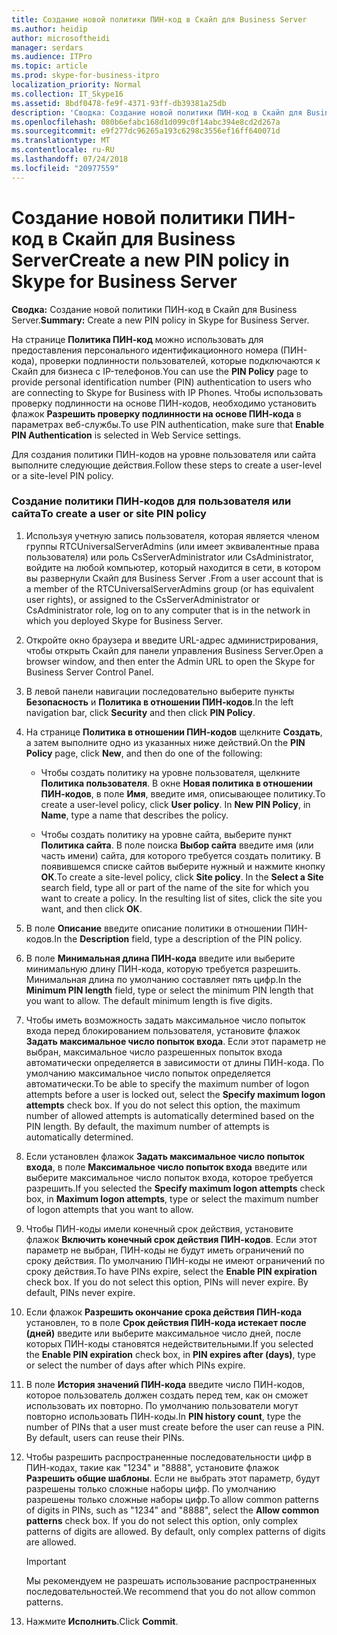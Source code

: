 ```yaml
---
title: Создание новой политики ПИН-код в Скайп для Business Server
ms.author: heidip
author: microsoftheidi
manager: serdars
ms.audience: ITPro
ms.topic: article
ms.prod: skype-for-business-itpro
localization_priority: Normal
ms.collection: IT_Skype16
ms.assetid: 8bdf0478-fe9f-4371-93ff-db39381a25db
description: 'Сводка: Создание новой политики ПИН-код в Скайп для Business Server.'
ms.openlocfilehash: 080b6efabc168d1d099c0f14abc394e8cd2d267a
ms.sourcegitcommit: e9f277dc96265a193c6298c3556ef16ff640071d
ms.translationtype: MT
ms.contentlocale: ru-RU
ms.lasthandoff: 07/24/2018
ms.locfileid: "20977559"
---
```

# <a name="create-a-new-pin-policy-in-skype-for-business-server"></a><span data-ttu-id="f9e2b-103">Создание новой политики ПИН-код в Скайп для Business Server</span><span class="sxs-lookup"><span data-stu-id="f9e2b-103">Create a new PIN policy in Skype for Business Server</span></span>
 
<span data-ttu-id="f9e2b-104">**Сводка:** Создание новой политики ПИН-код в Скайп для Business Server.</span><span class="sxs-lookup"><span data-stu-id="f9e2b-104">**Summary:** Create a new PIN policy in Skype for Business Server.</span></span>
  
<span data-ttu-id="f9e2b-105">На странице **Политика ПИН-код** можно использовать для предоставления персонального идентификационного номера (ПИН-кода), проверки подлинности пользователей, которые подключаются к Скайп для бизнеса с IP-телефонов.</span><span class="sxs-lookup"><span data-stu-id="f9e2b-105">You can use the **PIN Policy** page to provide personal identification number (PIN) authentication to users who are connecting to Skype for Business with IP Phones.</span></span> <span data-ttu-id="f9e2b-106">Чтобы использовать проверку подлинности на основе ПИН-кодов, необходимо установить флажок **Разрешить проверку подлинности на основе ПИН-кода** в параметрах веб-службы.</span><span class="sxs-lookup"><span data-stu-id="f9e2b-106">To use PIN authentication, make sure that **Enable PIN Authentication** is selected in Web Service settings.</span></span>
  
<span data-ttu-id="f9e2b-107">Для создания политики ПИН-кодов на уровне пользователя или сайта выполните следующие действия.</span><span class="sxs-lookup"><span data-stu-id="f9e2b-107">Follow these steps to create a user-level or a site-level PIN policy.</span></span> 
  
### <a name="to-create-a-user-or-site-pin-policy"></a><span data-ttu-id="f9e2b-108">Создание политики ПИН-кодов для пользователя или сайта</span><span class="sxs-lookup"><span data-stu-id="f9e2b-108">To create a user or site PIN policy</span></span>

1.  <span data-ttu-id="f9e2b-109">Используя учетную запись пользователя, которая является членом группы RTCUniversalServerAdmins (или имеет эквивалентные права пользователя) или роль CsServerAdministrator или CsAdministrator, войдите на любой компьютер, который находится в сети, в котором вы развернули Скайп для Business Server .</span><span class="sxs-lookup"><span data-stu-id="f9e2b-109">From a user account that is a member of the RTCUniversalServerAdmins group (or has equivalent user rights), or assigned to the CsServerAdministrator or CsAdministrator role, log on to any computer that is in the network in which you deployed Skype for Business Server.</span></span>
    
2. <span data-ttu-id="f9e2b-110">Откройте окно браузера и введите URL-адрес администрирования, чтобы открыть Скайп для панели управления Business Server.</span><span class="sxs-lookup"><span data-stu-id="f9e2b-110">Open a browser window, and then enter the Admin URL to open the Skype for Business Server Control Panel.</span></span> 
    
3. <span data-ttu-id="f9e2b-111">В левой панели навигации последовательно выберите пункты **Безопасность** и **Политика в отношении ПИН-кодов**.</span><span class="sxs-lookup"><span data-stu-id="f9e2b-111">In the left navigation bar, click **Security** and then click **PIN Policy**.</span></span>
    
4. <span data-ttu-id="f9e2b-112">На странице **Политика в отношении ПИН-кодов** щелкните **Создать**, а затем выполните одно из указанных ниже действий.</span><span class="sxs-lookup"><span data-stu-id="f9e2b-112">On the **PIN Policy** page, click **New**, and then do one of the following:</span></span>
    
   - <span data-ttu-id="f9e2b-p102">Чтобы создать политику на уровне пользователя, щелкните **Политика пользователя**. В окне **Новая политика в отношении ПИН-кодов**, в поле **Имя**, введите имя, описывающее политику.</span><span class="sxs-lookup"><span data-stu-id="f9e2b-p102">To create a user-level policy, click **User policy**. In **New PIN Policy**, in **Name**, type a name that describes the policy.</span></span>
    
   - <span data-ttu-id="f9e2b-p103">Чтобы создать политику на уровне сайта, выберите пункт **Политика сайта**. В поле поиска **Выбор сайта** введите имя (или часть имени) сайта, для которого требуется создать политику. В появившемся списке сайтов выберите нужный и нажмите кнопку **ОК**.</span><span class="sxs-lookup"><span data-stu-id="f9e2b-p103">To create a site-level policy, click **Site policy**. In the **Select a Site** search field, type all or part of the name of the site for which you want to create a policy. In the resulting list of sites, click the site you want, and then click **OK**.</span></span>
    
5. <span data-ttu-id="f9e2b-118">В поле **Описание** введите описание политики в отношении ПИН-кодов.</span><span class="sxs-lookup"><span data-stu-id="f9e2b-118">In the **Description** field, type a description of the PIN policy.</span></span>
    
6. <span data-ttu-id="f9e2b-p104">В поле **Минимальная длина ПИН-кода** введите или выберите минимальную длину ПИН-кода, которую требуется разрешить. Минимальная длина по умолчанию составляет пять цифр.</span><span class="sxs-lookup"><span data-stu-id="f9e2b-p104">In the **Minimum PIN length** field, type or select the minimum PIN length that you want to allow. The default minimum length is five digits.</span></span>
    
7. <span data-ttu-id="f9e2b-p105">Чтобы иметь возможность задать максимальное число попыток входа перед блокированием пользователя, установите флажок **Задать максимальное число попыток входа**. Если этот параметр не выбран, максимальное число разрешенных попыток входа автоматически определяется в зависимости от длины ПИН-кода. По умолчанию максимальное число попыток определяется автоматически.</span><span class="sxs-lookup"><span data-stu-id="f9e2b-p105">To be able to specify the maximum number of logon attempts before a user is locked out, select the **Specify maximum logon attempts** check box. If you do not select this option, the maximum number of allowed attempts is automatically determined based on the PIN length. By default, the maximum number of attempts is automatically determined.</span></span>
    
8. <span data-ttu-id="f9e2b-124">Если установлен флажок **Задать максимальное число попыток входа**, в поле **Максимальное число попыток входа** введите или выберите максимальное число попыток входа, которое требуется разрешить.</span><span class="sxs-lookup"><span data-stu-id="f9e2b-124">If you selected the **Specify maximum logon attempts** check box, in **Maximum logon attempts**, type or select the maximum number of logon attempts that you want to allow.</span></span>
    
9. <span data-ttu-id="f9e2b-p106">Чтобы ПИН-коды имели конечный срок действия, установите флажок **Включить конечный срок действия ПИН-кодов**. Если этот параметр не выбран, ПИН-коды не будут иметь ограничений по сроку действия. По умолчанию ПИН-коды не имеют ограничений по сроку действия.</span><span class="sxs-lookup"><span data-stu-id="f9e2b-p106">To have PINs expire, select the **Enable PIN expiration** check box. If you do not select this option, PINs will never expire. By default, PINs never expire.</span></span>
    
10. <span data-ttu-id="f9e2b-128">Если флажок **Разрешить окончание срока действия ПИН-кода** установлен, то в поле **Срок действия ПИН-кода истекает после (дней)** введите или выберите максимальное число дней, после которых ПИН-коды становятся недействительными.</span><span class="sxs-lookup"><span data-stu-id="f9e2b-128">If you selected the **Enable PIN expiration** check box, in **PIN expires after (days)**, type or select the number of days after which PINs expire.</span></span>
    
11. <span data-ttu-id="f9e2b-p107">В поле **История значений ПИН-кода** введите число ПИН-кодов, которое пользователь должен создать перед тем, как он сможет использовать их повторно. По умолчанию пользователи могут повторно использовать ПИН-коды.</span><span class="sxs-lookup"><span data-stu-id="f9e2b-p107">In **PIN history count**, type the number of PINs that a user must create before the user can reuse a PIN. By default, users can reuse their PINs.</span></span>
    
12. <span data-ttu-id="f9e2b-p108">Чтобы разрешить распространенные последовательности цифр в ПИН-кодах, такие как "1234" и "8888", установите флажок **Разрешить общие шаблоны**. Если не выбрать этот параметр, будут разрешены только сложные наборы цифр. По умолчанию разрешены только сложные наборы цифр.</span><span class="sxs-lookup"><span data-stu-id="f9e2b-p108">To allow common patterns of digits in PINs, such as "1234" and "8888", select the **Allow common patterns** check box. If you do not select this option, only complex patterns of digits are allowed. By default, only complex patterns of digits are allowed.</span></span>
    
    > [!IMPORTANT]
    > <span data-ttu-id="f9e2b-134">Мы рекомендуем не разрешать использование распространенных последовательностей.</span><span class="sxs-lookup"><span data-stu-id="f9e2b-134">We recommend that you do not allow common patterns.</span></span> 
  
13. <span data-ttu-id="f9e2b-135">Нажмите **Исполнить**.</span><span class="sxs-lookup"><span data-stu-id="f9e2b-135">Click **Commit**.</span></span>
    

